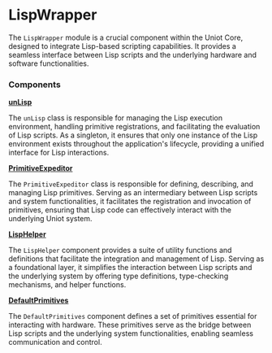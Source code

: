 # LispWrapper

The `LispWrapper` module is a crucial component within the Uniot Core, designed to integrate Lisp-based scripting capabilities. It provides a seamless interface between Lisp scripts and the underlying hardware and software functionalities.

### Components

[**unLisp**](unlisp.md)

The `unLisp` class is responsible for managing the Lisp execution environment, handling primitive registrations, and facilitating the evaluation of Lisp scripts. As a singleton, it ensures that only one instance of the Lisp environment exists throughout the application's lifecycle, providing a unified interface for Lisp interactions.

[**PrimitiveExpeditor**](primitiveexpeditor.md)

The `PrimitiveExpeditor` class is responsible for defining, describing, and managing Lisp primitives. Serving as an intermediary between Lisp scripts and system functionalities, it facilitates the registration and invocation of primitives, ensuring that Lisp code can effectively interact with the underlying Uniot system.

[**LispHelper**](lisphelper.md)

The `LispHelper` component provides a suite of utility functions and definitions that facilitate the integration and management of Lisp. Serving as a foundational layer, it simplifies the interaction between Lisp scripts and the underlying system by offering type definitions, type-checking mechanisms, and helper functions.

[**DefaultPrimitives**](defaultprimitives.md)

The `DefaultPrimitives` component defines a set of primitives essential for interacting with hardware. These primitives serve as the bridge between Lisp scripts and the underlying system functionalities, enabling seamless communication and control.
